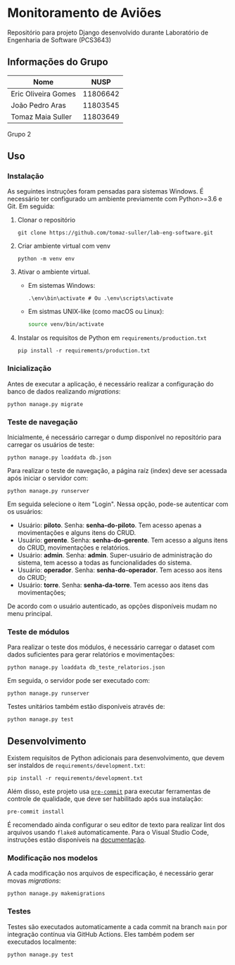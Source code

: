 # Monitoramento de Aviões
Repositório para projeto Django desenvolvido durante Laboratório de Engenharia de Software (PCS3643)

## Informações do Grupo

| Nome                  | NUSP      |
|-----------------------|-----------|
| Eric Oliveira Gomes   | 11806642  |
| João Pedro Aras       | 11803545  |
| Tomaz Maia Suller     | 11803649  |

Grupo 2

## Uso

### Instalação
As seguintes instruções foram pensadas para sistemas Windows.
É necessário ter configurado um ambiente previamente com Python>=3.6 e Git.
Em seguida:

1. Clonar o repositório
    ```
    git clone https://github.com/tomaz-suller/lab-eng-software.git
    ```
2. Criar ambiente virtual com venv
    ```
    python -m venv env
    ```
3. Ativar o ambiente virtual.

    * Em sistemas Windows:
        ```
        .\env\bin\activate # Ou .\env\scripts\activate
        ```

    * Em sistmas UNIX-like (como macOS ou Linux):
        ```bash
        source venv/bin/activate
        ```

4. Instalar os requisitos de Python em `requirements/production.txt`
    ```
    pip install -r requirements/production.txt
    ```

### Inicialização
Antes de executar a aplicação, é necessário realizar a configuração do banco de dados realizando _migrations_:
```
python manage.py migrate
```

### Teste de navegação
Inicialmente, é necessário carregar o dump disponível no repositório para carregar os usuários de teste:
```
python manage.py loaddata db.json
```

Para realizar o teste de navegação, a página raíz (index) deve ser acessada após iniciar o servidor com:
```
python manage.py runserver
```

Em seguida selecione o item "Login". Nessa opção, pode-se autenticar com os usuários:
- Usuário: **piloto**. Senha: **senha-do-piloto**. Tem acesso apenas a movimentações e alguns itens do CRUD.
- Usuário: **gerente**. Senha: **senha-do-gerente**. Tem acesso a alguns itens do CRUD, movimentações e relatórios.
- Usuário: **admin**. Senha: **admin**. Super-usuário de administração do sistema, tem acesso a todas as funcionalidades do sistema.
- Usuário: **operador**. Senha: **senha-do-operador**. Tem acesso aos itens do CRUD;
- Usuário: **torre**. Senha: **senha-da-torre**. Tem acesso aos itens das movimentações;

De acordo com o usuário autenticado, as opções disponíveis mudam no menu principal.

### Teste de módulos
Para realizar o teste dos módulos, é necessário carregar o dataset com dados suficientes para gerar relatórios e movimentações:
```
python manage.py loaddata db_teste_relatorios.json
```
Em seguida, o servidor pode ser executado com:
```
python manage.py runserver
```
Testes unitários também estão disponíveis através de:
```
python manage.py test
```

## Desenvolvimento
Existem requisitos de Python adicionais para desenvolvimento, que devem ser instaldos de `requirements/development.txt`:
```
pip install -r requirements/development.txt
```

Além disso, este projeto usa [`pre-commit`](https://pre-commit.com/) para executar ferramentas de controle de qualidade, que deve ser habilitado após sua instalação:
```
pre-commit install
```

É recomendado ainda configurar o seu editor de texto para realizar lint dos arquivos usando `flake8` automaticamente. Para o Visual Studio Code, instruções estão disponíveis na [documentação](https://code.visualstudio.com/docs/python/linting#_flake8).

### Modificação nos modelos
A cada modificação nos arquivos de especificação, é necessário gerar movas _migrations_:
```
python manage.py makemigrations
```

### Testes
Testes são executados automaticamente a cada commit na branch `main` por integração contínua via GitHub Actions.
Eles também podem ser executados localmente:
```
python manage.py test
```
